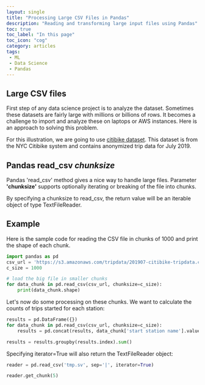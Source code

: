 ```yaml
---
layout: single
title: "Processing Large CSV Files in Pandas"
description: "Reading and transforming large input files using Pandas"
toc: true
toc_label: "In this page"
toc_icon: "cog"
category: articles
tags:
 - ML
 - Data Science
 - Pandas
---
```

## Large CSV files

First step of any data science project is to analyze the dataset. Sometimes these datasets are fairly large with millions or billions of rows. It becomes a challenge to import and analyze these on laptops or AWS instances. Here is an approach to solving this problem.

For this illustration, we are going to use [citibike dataset](https://s3.amazonaws.com/tripdata/201907-citibike-tripdata.csv.zip). This dataset is from the NYC Citibike system and contains anonymized trip data for July 2019.

## Pandas read_csv *chunksize*

Pandas 'read_csv' method gives a nice way to handle large files. Parameter **'chunksize'**  supports optionally iterating or breaking of the file into chunks.

By specifying a chunksize to read_csv, the return value will be an iterable object of type TextFileReader.

## Example

Here is the sample code for reading the CSV file in chunks of 1000 and print the shape of each chunk.

```python
import pandas as pd
csv_url = 'https://s3.amazonaws.com/tripdata/201907-citibike-tripdata.csv.zip'
c_size = 1000

# load the big file in smaller chunks
for data_chunk in pd.read_csv(csv_url, chunksize=c_size):
    print(data_chunk.shape)
```

Let's now do some processing on these chunks. We want to calculate the counts of trips started for each station:

```python
results = pd.DataFrame({})
for data_chunk in pd.read_csv(csv_url, chunksize=c_size):
    results = pd.concat(results, data_chunk['start station name'].value_counts)

results = results.groupby(results.index).sum() 
```

Specifying iterator=True will also return the TextFileReader object:

```python
reader = pd.read_csv('tmp.sv', sep='|', iterator=True)

reader.get_chunk(5)
```
